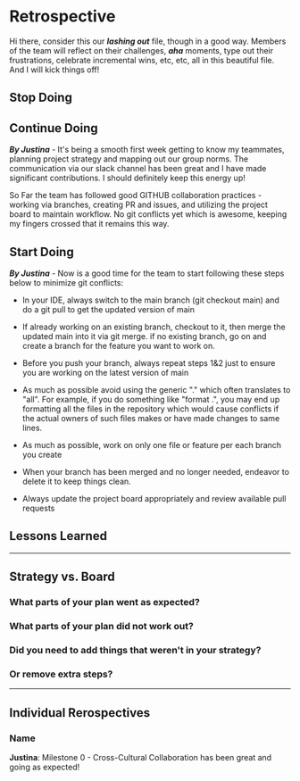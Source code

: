 <!-- this template is for inspiration, feel free to change it however you like! -->

# Retrospective

Hi there, consider this our ***lashing out*** file, though in a good way.
Members of the team will reflect on their challenges, ***aha*** moments,
type out their frustrations, celebrate incremental wins, etc, etc, all in this
beautiful file. And I will kick things off!

## Stop Doing

## Continue Doing

***By Justina*** - It's being a smooth first week getting to know my teammates, planning
project strategy and mapping out our group norms. The communication via our slack
channel has been great and I have made significant contributions. I should definitely
keep this energy up!

So Far the team has followed good GITHUB collaboration practices - working via branches,
creating PR and issues, and utilizing the project board to maintain workflow. No
git conflicts yet which is awesome, keeping my fingers crossed that it remains
this way.

## Start Doing

***By Justina*** - Now is a good time for the team to start following these
steps below to minimize git conflicts:

* In your IDE, always switch to the main branch (git checkout main) and do a
git pull to get the updated version of main

* If already working on an existing branch, checkout to it, then merge the updated
main into it via git merge. if no existing branch, go on and create a branch for
the feature you want to work on.

* Before you push your branch, always repeat steps 1&2 just to ensure you are
working on the latest version of main

* As much as possible avoid using the generic "." which often translates to "all".
For example, if you do something like "format .", you may end up formatting all the
files in the repository which would cause conflicts if the actual owners of such
files makes or have made changes to same lines.

* As much as possible, work on only one file or feature per each branch you create

* When your branch has been merged and no longer needed, endeavor to delete it
to keep things clean.

* Always update the project board appropriately and review available pull requests

## Lessons Learned

---

## Strategy vs. Board

### What parts of your plan went as expected?

### What parts of your plan did not work out?

### Did you need to add things that weren't in your strategy?

### Or remove extra steps?

---

## Individual Rerospectives

### Name
**Justina**: Milestone 0 - Cross-Cultural Collaboration has been great and
going as expected!

<!-- reflect on your contributions, challenges and progress in this milestone -->
